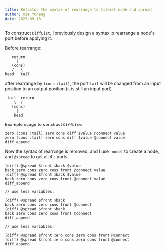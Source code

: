 ```yaml
---
title: Refactor the syntax of rearrange to literal node and spread
author: Xie Yuheng
date: 2023-09-13
---
```


To construct `DiffList`, I previously design a syntax
to rearrange a node's port before applying it.

Before rearrange:

```
   return
     |
   (cons)
   /   \
head   tail
```

after rearrange by `(cons :tail)`,
the port `tail` will be changed
from an input position to an output position
(it is still an input port).

```
 tail  return
    \  /
   (cons)
     |
    head
```

Example usage to construct `DiffList`:

```
zero (cons :tail) zero cons diff $value @connect value
zero (cons :tail) zero cons diff $value @connect value
diff_append
```

Now the syntax of rearrange is removed,
and I use `(node)` to create a node,
and `@spread` to get all it's ports.

```
(diff) @spread $front $back $value
back zero cons zero cons front @connect value
(diff) @spread $front $back $value
back zero cons zero cons front @connect value
diff_append

// use less variables:

(diff) @spread $front $back
back zero cons zero cons front @connect
(diff) @spread $front $back
back zero cons zero cons front @connect
diff_append

// use less variables:

(diff) @spread $front zero cons zero cons front @connect
(diff) @spread $front zero cons zero cons front @connect
diff_append
```
